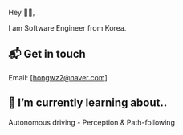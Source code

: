 <!--
**HongHeeJung/HongHeeJung** is a ✨ _special_ ✨ repository because its `README.md` (this file) appears on your GitHub profile. -->

Hey 👋🏻,

I am Software Engineer from Korea.  
<!-- You can see how I live it up on [liveituphj][1]. -->

## 📬 Get in touch

Email: [hongwz2@naver.com]

## 🌱 I’m currently learning about..

Autonomous driving - Perception & Path-following

<!--## 📕 Latest Blog Posts -->


<!-- ## &#x1f4c8; My GitHub Stats -->

<!-- [1]: https://liveituphj.tistory.com/ -->

